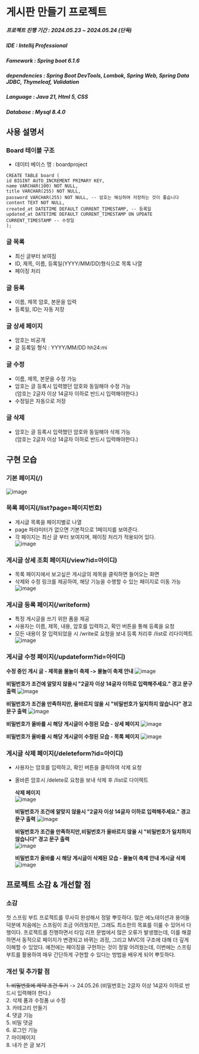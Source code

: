 # 게시판 만들기  프로젝트
##### 프로젝트 진행 기간 : 2024.05.23 ~ 2024.05.24 (단독) 
##### IDE : Intellij Professional
##### Famework : Spring boot 6.1.6
##### dependencies : Spring Boot DevTools, Lombok, Spring Web, Spring Data JDBC, Thymeleaf, Validation
##### Language : Java 21, Html 5, CSS
##### Database : Mysql 8.4.0

## 사용 설명서  
   ### Board 테이블 구조 
   - 데이터 베이스 명 : boardproject
```
CREATE TABLE board (
id BIGINT AUTO_INCREMENT PRIMARY KEY,
name VARCHAR(100) NOT NULL,
title VARCHAR(255) NOT NULL,
password VARCHAR(255) NOT NULL, -- 암호는 해싱하여 저장하는 것이 좋습니다
content TEXT NOT NULL,
created_at DATETIME DEFAULT CURRENT_TIMESTAMP, -- 등록일
updated_at DATETIME DEFAULT CURRENT_TIMESTAMP ON UPDATE CURRENT_TIMESTAMP -- 수정일
);
```
### 글 목록 
- 최신 글부터 보여짐
- ID, 제목, 이름, 등록일(YYYY/MM/DD)형식으로 목록 나열
- 페이징 처리
  
### 글 등록 
- 이름, 제목 암호, 본문을 입력
- 등록일, ID는 자동 저장

### 글 상세 페이지
- 암호는 비공개
- 글 등록일 형식 : YYYY/MM/DD hh24:mi

### 글 수정
- 이름, 제목, 본문을 수정 가능
- 암호는 글 등록시 입력했던 암호와 동일해야 수정 가능  
  (암호는 2글자 이상 14글자 이하로 반드시 입력해야한다.)
- 수정일은 자동으로 저장
### 글 삭제
 - 암호는 글 등록시 입력했던 암호와 동일해야 삭제 가능  
   (암호는 2글자 이상 14글자 이하로 반드시 입력해야한다.)

   
## 구현 모습
   ### 기본 페이지(/)  
   ![image](https://github.com/Yoong-D/2024_Board_Project/assets/52689951/514743b2-eaba-41ef-a022-7d886e0a83d6)



   ### 목록 페이지(/list?page=페이지번호)
   - 게시글 목록을 페이지별로 나열
   - page 파라미터가 없으면 기본적으로 1페이지를 보여준다.
   - 각 페이지는 최신 글 부터 보여지며, 페이징 처리가 적용되어 있다.  
![image](https://github.com/Yoong-D/2024_Board_Project/assets/52689951/69ae3238-4c0a-4fe3-9697-e5fe472c8997)




   ### 게시글 상세 조회 페이지(/view?id=아이디)
   - 목록 페이지에서 보고싶은 게시글의 제목을 클릭하면 들어오는 화면
   - 삭제와 수정 링크를 제공하여, 해당 기능을 수행할 수 있는 페이지로  이동 가능  
   ![image](https://github.com/Yoong-D/2024_Board_Project/assets/52689951/bbb9b726-58ad-459b-a598-224337470b09)



   ### 게시글 등록 페이지(/writeform)
   - 특정 게시글을 쓰기 위한 폼을 제공
   - 사용자는 이름, 제목, 내용, 암호를 입력하고, 확인 버튼을 통해 등록을 요청
   - 모든 내용이 잘 입력되었을 시 /write로 요청을 보내 등록 처리후 /list로 리다이렉트
   ![image](https://github.com/Yoong-D/2024_Board_Project/assets/52689951/aebe8a1a-26e3-4048-a4e2-0e4529aceba1)


   ### 게시글 수정 페이지(/updateform?id=아이디)
   **수정 중인 게시 글  - 제목을 물놀이 축제 -> 물놀이 축제 안내** 
   ![image](https://github.com/Yoong-D/2024_Board_Project/assets/52689951/6893d2ec-5780-49bc-b54f-fd50a950c8df)

  
   **비밀번호가 조건에 알맞지 않을시  "2글자 이상 14글자 이하로 입력해주세요." 경고 문구 출력**
      ![image](https://github.com/Yoong-D/2024_Board_Project/assets/52689951/52b1801b-ed25-4820-a04c-a1effd9d9133)

   
   **비밀번호가 조건을 만족하지만, 올바르지 않을 시 "비밀번호가 일치하지 않습니다" 경고 문구 출력**
   ![image](https://github.com/Yoong-D/2024_Board_Project/assets/52689951/08817a08-c047-4098-8d30-d09742ef7910)

   
   **비밀번호가 올바를 시 해당 게시글이 수정된 모습  - 상세 페이지** 
  ![image](https://github.com/Yoong-D/2024_Board_Project/assets/52689951/f2315763-3a85-46d3-ab88-4a3ba080b60b)


   
   **비밀번호가 올바를 시 해당 게시글이 수정된 모습 - 목록 페이지**
   ![image](https://github.com/Yoong-D/2024_Board_Project/assets/52689951/32065c31-6a68-48df-b057-0f7d3d6477ac)


   
   


   ### 게시글 삭제 페이지(/deleteform?id=아이디)
   - 사용자는 암호를 입력하고, 확인 버튼을 클릭하여 삭제 요청
   - 올바른 암호시 /delete로 요청을 보내 삭제 후 /list로 다이렉트


      **삭제 페이지**      
      ![image](https://github.com/Yoong-D/2024_Board_Project/assets/52689951/ca14c225-a068-4303-9eb7-8135fdc86f1d)

     

      **비밀번호가 조건에 알맞지 않을시  "2글자 이상 14글자 이하로 입력해주세요." 경고 문구 출력**
      ![image](https://github.com/Yoong-D/2024_Board_Project/assets/52689951/77c1b228-0bf1-432c-b175-013b8289be6a)

     

      **비밀번호가 조건을 만족하지만,비밀번호가 올바르지 않을 시 "비밀번호가 일치하지 않습니다" 경고 문구 출력**     
      ![image](https://github.com/Yoong-D/2024_Board_Project/assets/52689951/9ed7396b-b6cb-4ac2-86a4-f3fc64e4d6a2) 



      **비밀번호가 올바를 시 해당 게시글이 삭제된 모습 - 물놀이 축제 안내 게시글 삭제**
      ![image](https://github.com/Yoong-D/2024_Board_Project/assets/52689951/c563025d-b67e-43f2-ac9d-3778497c7145)



## 프로젝트 소감 & 개선할 점
### 소감
첫 스프링 부트 프로젝트를 무사히 완성해서 정말 뿌듯하다. 많은 에노테이션과 용어들 덕분에 처음에는 스프링이 조금 어려웠지만, 그래도 최소한의 목표를 이룰 수 있어서 다행이다. 프로젝트를 진행하면서 타임 리프 문법에서 많은 오류가 발생했는데, 이를 해결하면서 동적으로 페이지가 변경되고 바뀌는 과정, 그리고 MVC의 구조에 대해 더 깊게 이해할 수 있었다. 예전에는 페이징을 구현하는 것이 정말 어려웠는데, 이번에는 스프링 부트를 활용하여 매우 간단하게 구현할 수 있다는 방법을 배우게 되어 뿌듯하다.

### 개선 및 추가할 점 
~~1. 비밀번호에 제약 조건 두기~~ -> 24.05.26 (비밀번호는 2글자 이상 14글자 이하로 반드시 입력해야 한다.)    
2. 삭제 폼과 수정폼 ui 수정    
3. 카테고리 만들기    
4. 댓글 기능  
5. 비밀 댓글  
6. 로그인 기능  
7. 마이페이지  
8. 내가 쓴 글 보기   
 









